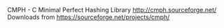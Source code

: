 CMPH - C Minimal Perfect Hashing Library
http://cmph.sourceforge.net/
Downloads from https://sourceforge.net/projects/cmph/
